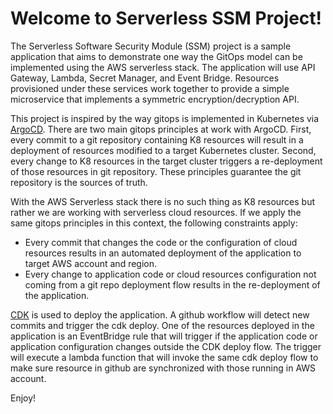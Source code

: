 
# Welcome to Serverless SSM Project!

The Serverless Software Security Module (SSM) project is a sample application that aims to demonstrate one way the GitOps model can be implemented using the AWS serverless stack. The application will use API Gateway, Lambda, Secret Manager, and Event Bridge. Resources provisioned under these services work together to provide a simple microservice that implements a symmetric encryption/decryption API. 

This project is inspired by the way gitops is implemented in Kubernetes via [ArgoCD](https://argo-cd.readthedocs.io/en/stable/). There are two main gitops principles at work with ArgoCD. First, every commit to a git repository containing K8 resources will result in a deployment of resources modified to a target Kubernetes cluster. Second, every change to K8 resources in the target cluster triggers a re-deployment of those resources in git repository. These principles guarantee the git repository is the sources of truth.

With the AWS Serverless stack there is no such thing as K8 resources but rather we are working with serverless cloud resources. If we apply the same gitops principles in this context, the following constraints apply: 
* Every commit that changes the code or the configuration of cloud resources results in an automated deployment of the application to target AWS account and region.
* Every change to application code or cloud resources configuration not coming from a git repo deployment flow results in the re-deployment of the application.

[CDK](https://aws.amazon.com/cdk/) is used to deploy the application. A github workflow will detect new commits and trigger the cdk deploy. One of the resources deployed in the application is an EventBridge rule that will trigger if the application code or application configuration changes outside the CDK deploy flow. The trigger will execute a lambda function that will invoke the same cdk deploy flow to make sure resource in github are synchronized with those running in AWS account.

Enjoy!

